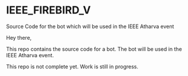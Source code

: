 # IEEE_FIREBIRD_V
Source Code for the bot which will be used in the IEEE Atharva event 

Hey there,

  This repo contains the source code for a bot. The bot will be used in the IEEE Atharva event.
  
  This repo is not complete yet. Work is still in progress.
